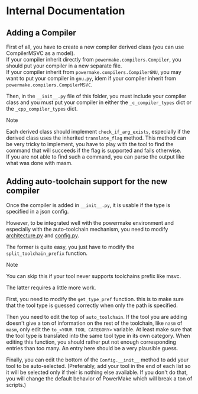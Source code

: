 # Internal Documentation

## Adding a Compiler

First of all, you have to create a new compiler derived class (you can use CompilerMSVC as a model).  
If your compiler inherit directly from `powermake.compilers.Compiler`, you should put your compiler in a new separate file.  
If your compiler inherit from `powermake.compilers.CompilerGNU`, you may want to put your compiler in `gnu.py`, idem if your compiler inherit from `powermake.compilers.CompilerMSVC`.

Then, in the `__init__.py` file of this folder, you must include your compiler class and you must put your compiler in either the `_c_compiler_types` dict or the `_cpp_compiler_types` dict.

> [!NOTE]  
> Each derived class should implement `check_if_arg_exists`, especially if the derived class uses the inherited `translate_flag` method.
> This method can be very tricky to implement, you have to play with the tool to find the command that will succeeds if the flag is supported and fails otherwise.  
> If you are not able to find such a command, you can parse the output like what was done with masm.


## Adding auto-toolchain support for the new compiler

Once the compiler is added in `__init__.py`, it is usable if the type is specified in a json config.

However, to be integrated well with the powermake environment and especially with the auto-toolchain mechanism, you need to modify [architecture.py](../architecture.py) and [config.py](../config.py).

The former is quite easy, you just have to modify the `split_toolchain_prefix` function.
> [!NOTE]  
> You can skip this if your tool never supports toolchains prefix like msvc.

The latter requires a little more work.

First, you need to modify the `get_type_pref` function. this is to make sure that the tool type is guessed correctly when only the path is specified.

Then you need to edit the top of `auto_toolchain`. If the tool you are adding doesn't give a ton of information on the rest of the toolchain, like `nasm` of `masm`, only edit the `to_<YOUR TOOL CATEGORY>` variable. At least make sure that the tool type is translated into the same tool type in its own category. When editing this function, you should rather put not enough corresponding entries than too many. An entry here should be a very plausible guess.

Finally, you can edit the bottom of the `Config.__init__` method to add your tool to be auto-selected. (Preferably, add your tool in the end of each list so it will be selected only if their is nothing else available. If you don't do that, you will change the default behavior of PowerMake which will break a ton of scripts.)
